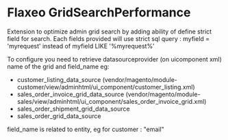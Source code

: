 # Flaxeo GridSearchPerformance

Extension to optimize admin grid search by adding ability of define strict field for search.
Each fields provided will use strict sql query :
myfield = 'myrequest'
instead of
myfield LIKE '%myrequest%'

To configure you need to retrieve datasourceprovider (on uicomponent xml) name of the grid and field_name
eg:
- customer_listing_data_source (vendor/magento/module-customer/view/adminhtml/ui_component/customer_listing.xml)
- sales_order_invoice_grid_data_source (vendor/magento/module-sales/view/adminhtml/ui_component/sales_order_invoice_grid.xml)
- sales_order_shipment_grid_data_source
- sales_order_grid_data_source

field_name is related to entity, eg for customer : "email"
